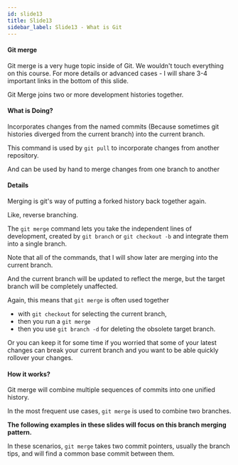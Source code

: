 ```yaml
---
id: slide13
title: Slide13
sidebar_label: Slide13 - What is Git
---
```


<!-- #### Slide 14: Commit your changes and publish them at Github
![xxx](https://raw.githubusercontent.com/ChickenKyiv/awesome-git-article/master/img/03-git-github-logos.jpeg) -->



#### Git merge

Git merge is a very huge topic inside of Git.
We wouldn't touch everything on this course.
For more details or advanced cases - I will share 3-4 important links in the bottom of this slide.

Git Merge joins two or more development histories together.

#### What is Doing?

Incorporates changes from the named commits
(Because sometimes git histories diverged from the current branch) into the current branch.

This command is used by `git pull` to incorporate changes from another repository.

And can be used by hand to merge changes from one branch to another

#### Details

Merging is git's way of putting a forked history back together again.

Like, reverse branching.

The `git merge` command lets you take the independent lines of development, created by `git branch` or `git checkout -b` and integrate them into a single branch.

Note that all of the commands, that I will show later are merging into the current branch.

And the current branch will be updated to reflect the merge, but the target branch will be completely unaffected.

Again, this means that `git merge` is often used together
- with `git checkout` for selecting  the current branch,
- then you run a `git merge`
- then you use `git branch -d` for deleting the obsolete target branch.

Or you can keep it for some time if you worried that some of your latest changes can break your current branch and you want to be able quickly rollover your changes.

#### How it works?

Git merge will combine multiple sequences of commits into one unified history.

In the most frequent use cases, `git merge` is used to combine two branches.

**The following examples in these slides will focus on this branch merging pattern.**

In these scenarios, `git merge` takes two commit pointers, usually the branch tips, and will find a common base commit between them.
